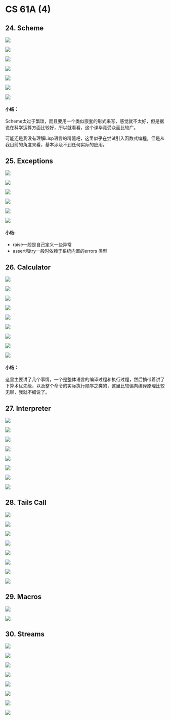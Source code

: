 # CS 61A \(4\)

## 24. Scheme

![](../../.gitbook/assets/screen-shot-2018-11-22-at-3.20.00-pm.png)

![](../../.gitbook/assets/screen-shot-2018-11-22-at-3.20.18-pm.png)

![](../../.gitbook/assets/screen-shot-2018-11-22-at-3.20.56-pm.png)

![](../../.gitbook/assets/screen-shot-2018-11-22-at-3.21.15-pm.png)

![](../../.gitbook/assets/screen-shot-2018-11-22-at-3.21.33-pm.png)

![](../../.gitbook/assets/screen-shot-2018-11-22-at-3.21.48-pm.png)

![](../../.gitbook/assets/screen-shot-2018-11-22-at-3.22.01-pm.png)

#### 小结：

Scheme太过于繁琐，而且要用一个类似嵌套的形式来写，感觉就不太好，但是据说在科学运算方面比较好，所以就看看，这个课毕竟受众面比较广。

可能还是我没有理解Lisp语言的精髓吧，这里似乎在尝试引入函数式编程，但是从我目前的角度来看，基本涉及不到任何实际的应用。

## 25. Exceptions

![](../../.gitbook/assets/screen-shot-2018-11-22-at-3.26.36-pm.png)

![](../../.gitbook/assets/screen-shot-2018-11-22-at-3.26.49-pm.png)

![](../../.gitbook/assets/screen-shot-2018-11-22-at-3.27.01-pm.png)

![](../../.gitbook/assets/screen-shot-2018-11-22-at-3.27.14-pm.png)

![](../../.gitbook/assets/screen-shot-2018-11-22-at-3.27.25-pm.png)

![](../../.gitbook/assets/screen-shot-2018-11-22-at-3.27.40-pm.png)

#### 小结:

* raise一般是自己定义一些异常
* assert和try一般时依赖于系统内置的errors 类型

## 26. Calculator

![](../../.gitbook/assets/screen-shot-2018-11-22-at-3.30.40-pm.png)

![](../../.gitbook/assets/screen-shot-2018-11-22-at-3.31.16-pm.png)

![](../../.gitbook/assets/screen-shot-2018-11-22-at-3.32.01-pm.png)

![](../../.gitbook/assets/screen-shot-2018-11-22-at-3.32.14-pm.png)

![](../../.gitbook/assets/screen-shot-2018-11-22-at-3.32.24-pm.png)

![](../../.gitbook/assets/screen-shot-2018-11-22-at-3.32.36-pm.png)

![](../../.gitbook/assets/screen-shot-2018-11-22-at-3.32.48-pm.png)

![](../../.gitbook/assets/screen-shot-2018-11-22-at-3.32.59-pm.png)

![](../../.gitbook/assets/screen-shot-2018-11-22-at-3.33.12-pm.png)

#### 小结：

这里主要讲了几个事情，一个是整体语言的编译过程和执行过程，然后捎带着讲了下算术优先级，以及整个命令的实际执行顺序之类的，这里比较偏向编译原理比较无聊，我就不细说了。

## 27. Interpreter

![](../../.gitbook/assets/screen-shot-2018-11-22-at-3.36.36-pm.png)

![](../../.gitbook/assets/screen-shot-2018-11-22-at-3.36.45-pm.png)

![](../../.gitbook/assets/screen-shot-2018-11-22-at-3.37.21-pm.png)

![](../../.gitbook/assets/screen-shot-2018-11-22-at-3.37.36-pm.png)

![](../../.gitbook/assets/screen-shot-2018-11-22-at-3.37.52-pm.png)

![](../../.gitbook/assets/screen-shot-2018-11-22-at-3.38.08-pm.png)

![](../../.gitbook/assets/screen-shot-2018-11-22-at-3.38.28-pm.png)

![](../../.gitbook/assets/screen-shot-2018-11-22-at-3.38.39-pm.png)

## 28. Tails Call

![](../../.gitbook/assets/screen-shot-2018-11-22-at-3.39.52-pm.png)

![](../../.gitbook/assets/screen-shot-2018-11-22-at-3.40.01-pm%20%281%29.png)

![](../../.gitbook/assets/screen-shot-2018-11-22-at-3.40.38-pm.png)

![](../../.gitbook/assets/screen-shot-2018-11-22-at-3.40.47-pm.png)

![](../../.gitbook/assets/screen-shot-2018-11-22-at-3.41.00-pm.png)

![](../../.gitbook/assets/screen-shot-2018-11-22-at-3.41.45-pm.png)

![](../../.gitbook/assets/screen-shot-2018-11-22-at-3.42.08-pm%20%281%29.png)

![](../../.gitbook/assets/screen-shot-2018-11-22-at-3.42.43-pm.png)

## 29. Macros

![](../../.gitbook/assets/screen-shot-2018-11-22-at-3.43.23-pm.png)

![](../../.gitbook/assets/screen-shot-2018-11-22-at-3.43.54-pm.png)

## 30. Streams

![](../../.gitbook/assets/screen-shot-2018-11-24-at-12.17.43-pm.png)

![](../../.gitbook/assets/screen-shot-2018-11-24-at-12.18.16-pm.png)

![](../../.gitbook/assets/screen-shot-2018-11-24-at-12.18.33-pm.png)

![](../../.gitbook/assets/screen-shot-2018-11-24-at-12.18.52-pm.png)

![](../../.gitbook/assets/screen-shot-2018-11-24-at-12.24.42-pm.png)

![](../../.gitbook/assets/screen-shot-2018-11-24-at-12.25.04-pm.png)

![](../../.gitbook/assets/screen-shot-2018-11-24-at-12.25.23-pm.png)

![](../../.gitbook/assets/screen-shot-2018-11-24-at-12.25.45-pm.png)




